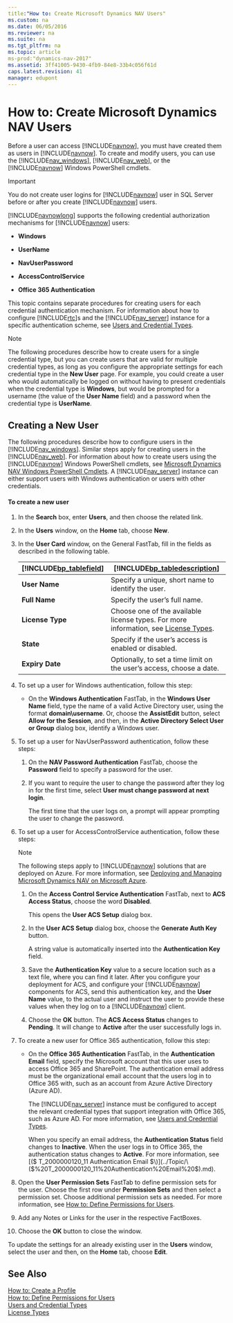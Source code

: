 ```yaml
---
title:"How to: Create Microsoft Dynamics NAV Users"
ms.custom: na
ms.date: 06/05/2016
ms.reviewer: na
ms.suite: na
ms.tgt_pltfrm: na
ms.topic: article
ms-prod:"dynamics-nav-2017"
ms.assetid: 3ff41005-9430-4fb9-84e8-33b4c056f61d
caps.latest.revision: 41
manager: edupont
---
```

# How to: Create Microsoft Dynamics NAV Users
Before a user can access [!INCLUDE[navnow](includes/navnow_md.md)], you must have created them as users in [!INCLUDE[navnow](includes/navnow_md.md)]. To create and modify users, you can use the [!INCLUDE[nav_windows](includes/nav_windows_md.md)], [!INCLUDE[nav_web](includes/nav_web_md.md)], or the [!INCLUDE[navnow](includes/navnow_md.md)] Windows PowerShell cmdlets.  
  
> [!IMPORTANT]  
>  You do not create user logins for [!INCLUDE[navnow](includes/navnow_md.md)] user in SQL Server before or after you create [!INCLUDE[navnow](includes/navnow_md.md)] users.  
  
 [!INCLUDE[navnowlong](includes/navnowlong_md.md)] supports the following credential authorization mechanisms for [!INCLUDE[navnow](includes/navnow_md.md)] users:  
  
-   **Windows**  
  
-   **UserName**  
  
-   **NavUserPassword**  
  
-   **AccessControlService**  
  
-   **Office 365 Authentication**  
  
 This topic contains separate procedures for creating users for each credential authentication mechanism. For information about how to configure [!INCLUDE[rtc](includes/rtc_md.md)]s and the [!INCLUDE[nav_server](includes/nav_server_md.md)] instance for a specific authentication scheme, see [Users and Credential Types](Users-and-Credential-Types.md).  
  
> [!NOTE]  
>  The following procedures describe how to create users for a single credential type, but you can create users that are valid for multiple credential types, as long as you configure the appropriate settings for each credential type in the **New User** page. For example, you could create a user who would automatically be logged on without having to present credentials when the credential type is **Windows**, but would be prompted for a username \(the value of the **User Name** field\) and a password when the credential type is **UserName**.  
  
## Creating a New User  
 The following procedures describe how to configure users in the [!INCLUDE[nav_windows](includes/nav_windows_md.md)]. Similar steps apply for creating users in the [!INCLUDE[nav_web](includes/nav_web_md.md)]. For information about how to create users using the [!INCLUDE[navnow](includes/navnow_md.md)] Windows PowerShell cmdlets, see [Microsoft Dynamics NAV Windows PowerShell Cmdlets](Microsoft-Dynamics-NAV-Windows-PowerShell-Cmdlets.md). A [!INCLUDE[nav_server](includes/nav_server_md.md)] instance can either support users with Windows authentication or users with other credentials.  
  
#### To create a new user  
  
1.  In the **Search** box, enter **Users**, and then choose the related link.  
  
2.  In the **Users** window, on the  **Home** tab, choose **New**.  
  
3.  In the **User Card** window, on the General FastTab, fill in the fields as described in the following table.  
  
    |[!INCLUDE[bp_tablefield](includes/bp_tablefield_md.md)]|[!INCLUDE[bp_tabledescription](includes/bp_tabledescription_md.md)]|  
    |---------------------------------|---------------------------------------|  
    |**User Name**|Specify a unique, short name to identify the user.|  
    |**Full Name**|Specify the user’s full name.|  
    |**License Type**|Choose one of the available license types. For more information, see [License Types](License-Types.md).|  
    |**State**|Specify if the user’s access is enabled or disabled.|  
    |**Expiry Date**|Optionally, to set a time limit on the user’s access, choose a date.|  
  
4.  To set up a user for Windows authentication, follow this step:  
  
    -   On the **Windows Authentication** FastTab, in the **Windows User Name** field, type the name of a valid Active Directory user, using the format **domain\\username**. Or, choose the **AssistEdit** button, select **Allow for the Session**, and then, in the **Active Directory Select User or Group** dialog box, identify a Windows user.  
  
5.  To set up a user for NavUserPassword authentication, follow these steps:  
  
    1.  On the **NAV Password Authentication** FastTab, choose the **Password** field to specify a password for the user.  
  
    2.  If you want to require the user to change the password after they log in for the first time, select **User must change password at next login**.  
  
         The first time that the user logs on, a prompt will appear prompting the user to change the password.  
  
6.  To set up a user for AccessControlService authentication, follow these steps:  
  
    > [!NOTE]  
    >  The following steps apply to [!INCLUDE[navnow](includes/navnow_md.md)] solutions that are deployed on Azure. For more information, see [Deploying and Managing Microsoft Dynamics NAV on Microsoft Azure](Deploying-and-Managing-Microsoft-Dynamics-NAV-on-Microsoft-Azure.md).  
  
    1.  On the **Access Control Service Authentication** FastTab, next to **ACS Access Status**, choose the word **Disabled**.  
  
         This opens the **User ACS Setup** dialog box.  
  
    2.  In the **User ACS Setup** dialog box, choose the **Generate Auth Key** button.  
  
         A string value is automatically inserted into the **Authentication Key** field.  
  
    3.  Save the **Authentication Key** value to a secure location such as a text file, where you can find it later. After you configure your deployment for ACS, and configure your [!INCLUDE[navnow](includes/navnow_md.md)] components for ACS, send this authentication key, and the **User Name** value, to the actual user and instruct the user to provide these values when they log on to a [!INCLUDE[navnow](includes/navnow_md.md)] client.  
  
    4.  Choose the **OK** button. The **ACS Access Status** changes to **Pending**. It will change to **Active** after the user successfully logs in.  
  
7.  To create a new user for Office 365 authentication, follow this step:  
  
    -   On the **Office 365 Authentication** FastTab, in the **Authentication Email** field, specify the Microsoft account that this user uses to access Office 365 and SharePoint. The authentication email address must be the organizational email account that the users log in to Office 365 with, such as an account from Azure Active Directory \(Azure AD\).  
  
         The [!INCLUDE[nav_server](includes/nav_server_md.md)] instance must be configured to accept the relevant credential types that support integration with Office 365, such as Azure AD. For more information, see [Users and Credential Types](Users-and-Credential-Types.md).  
  
         When you specify an email address, the **Authentication Status** field changes to **Inactive**. When the user logs in to Office 365, the authentication status changes to **Active**. For more information, see [\($ T\_2000000120\_11 Authentication Email $\)](../Topic/\($%20T_2000000120_11%20Authentication%20Email%20$\).md).  
  
8.  Open the **User Permission Sets** FastTab to define permission sets for the user. Choose the first row under **Permission Sets** and then select a permission set. Choose additional permission sets as needed. For more information, see [How to: Define Permissions for Users](../Topic/How%20to:%20Define%20Permissions%20for%20Users.md).  
  
9. Add any Notes or Links for the user in the respective FactBoxes.  
  
10. Choose the **OK** button to close the window.  
  
 To update the settings for an already existing user in the **Users** window, select the user and then, on the **Home** tab, choose **Edit**.  
  
## See Also  
 [How to: Create a Profile](../Topic/How%20to:%20Create%20a%20Profile.md)   
 [How to: Define Permissions for Users](../Topic/How%20to:%20Define%20Permissions%20for%20Users.md)   
 [Users and Credential Types](Users-and-Credential-Types.md)   
 [License Types](License-Types.md)